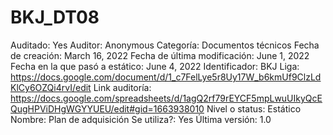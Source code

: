# BKJ_DT08

Auditado: Yes
Auditor: Anonymous
Categoría: Documentos técnicos
Fecha de creación: March 16, 2022
Fecha de última modificación: June 1, 2022
Fecha en la que pasó a estático: June 4, 2022
Identificador: BKJ
Liga: https://docs.google.com/document/d/1_c7FelLye5r8Uy17W_b6kmUf9ClzLdKlCy6OZQi4rvI/edit
Link auditoría: https://docs.google.com/spreadsheets/d/1agQ2rf79rEYCF5mpLwuUIkyQcEQugHPViDHgWGYYUEU/edit#gid=1663938010
Nivel o status: Estático
Nombre: Plan de adquisición
Se utiliza?: Yes
Última versión: 1.0